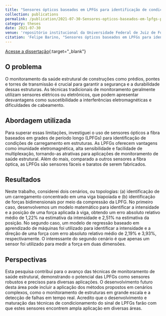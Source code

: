 ```yaml
---
title: "Sensores ópticos baseados em LPFGs para identificação de condições de carregamento em estruturas"
collection: publications
permalink: /publication/2021-07-30-Sensores-opticos-baseados-em-lpfgs-para-identificacao-de-condicoes-de-carregamento-em-estruturas
category: theses
date: 2021-07-30
venue: 'repositório institucional da Universidade Federal de Juiz de Fora'
citation: 'Felipe Barino, "Sensores ópticos baseados em LPFGs para identificação de condições de carregamento em estruturas." repositório institucional da Universidade Federal de Juiz de Fora, 2019.'
---
```


[Acesse a dissertação](https://doi.org/10.34019/ufjf/di/2021/00161){:target="_blank"}


## O problema

O monitoramento da saúde estrutural de construções como prédios, pontes e torres de transmissão é crucial para garantir a segurança e a durabilidade dessas estruturas. As técnicas tradicionais de monitoramento geralmente utilizam sensores elétricos ou eletrônicos, que podem apresentar desvantagens como suscetibilidade a interferências eletromagnéticas e dificuldades de cabeamento.

## Abordagem utilizada

Para superar essas limitações, investiguei o uso de sensores ópticos a fibra baseados em grades de período longo (LPFGs) para identificação de condições de carregamento em estruturas. As LPFGs oferecem vantagens como imunidade eletromagnética, alta sensibilidade e facilidade de multiplexação, tornando-as atrativas para aplicações de monitoramento de saúde estrutural. Além do mais, comparado a outros sensores a fibra óptica, as LPFGs são sensores fáceis e baratos de serem fabricados.

## Resultados

Neste trabalho, considerei dois cenários, ou topologias: (a) identificação de um carregamento concentrado em uma viga biapoiada e (b) identificação de forças bidimensionais por meio da compressão da LPFG. No primeiro caso, desenvolvemos um modelo matemático para identificar a intensidade e a posição de uma força aplicada à viga, obtendo um erro absoluto relativo médio de 1,22% na estimativa da intensidade e 2,51% na estimativa da posição. No segundo caso, um modelo de regressão baseado em aprendizado de máquinas foi utilizado para identificar a intensidade e a direção de uma força com erro absoluto relativo médio de 2,19% e 3,93%, respectivamente. O interessante do segundo cenário é que apenas um sensor foi utilizado para medir a força em duas dimensões.

## Perspectivas

Esta pesquisa contribui para o avanço das técnicas de monitoramento de saúde estrutural, demonstrando o potencial das LPFGs como sensores robustos e precisos para diversas aplicações. O desenvolvimento futuro desta área pode incluir a aplicação dos métodos propostos em cenários complexos, como o monitoramento de estruturas em grande escala e a detecção de falhas em tempo real. Acredito que o desenvolvimento e maturação das técnicas de condicionamento do sinal de LPFGs farão com que estes sensores encontrem ampla aplicação em diversas áreas.